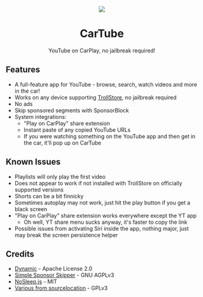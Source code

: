 <p align="center">
  <img align="center" src='https://raw.githubusercontent.com/Avangelista/CarTube/main/Icon/CarTubeTransparent.png'>
</p>
<h1 align="center">CarTube</h1>
<p align="center">YouTube on CarPlay, no jailbreak required!</p>

## Features
- A full-feature app for YouTube - browse, search, watch videos and more in the car!
- Works on any device supporting [TrollStore](https://github.com/opa334/TrollStore), no jailbreak required
- No ads
- Skip sponsored segments with SponsorBlock
- System integrations:
  - "Play on CarPlay" share extension
  - Instant paste of any copied YouTube URLs
  - If you were watching something on the YouTube app and then get in the car, it'll pop up on CarTube

## Known Issues
- Playlists will only play the first video
- Does not appear to work if not installed with TrollStore on officially supported versions
- Shorts can be a bit finnicky
- Sometimes autoplay may not work, just hit the play button if you get a black screen
- "Play on CarPlay" share extension works everywhere except the YT app
  - Oh well, YT share menu sucks anyway, it's faster to copy the link
- Possible issues from activating Siri inside the app, nothing major, just may break the screen persistence helper

## Credits
- [Dynamic](https://github.com/mhdhejazi/Dynamic) - Apache License 2.0
- [Simple Sponsor Skipper](https://greasyfork.org/en/scripts/453320-simple-sponsor-skipper) - GNU AGPLv3
- [NoSleep.js](https://github.com/richtr/NoSleep.js/) - MIT
- [Various from sourcelocation](https://github.com/sourcelocation) - GPLv3
